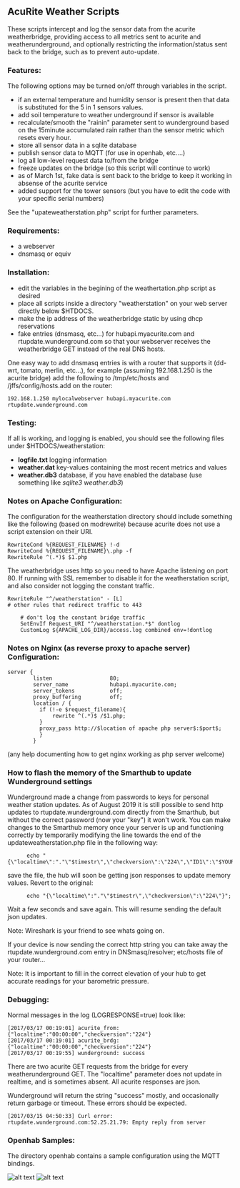 ## AcuRite Weather Scripts
These scripts intercept and log the sensor data from the acurite weatherbridge, providing access to all metrics sent to acurite and weatherunderground, and optionally restricting the information/status sent back to the bridge, such as to prevent auto-update.

### Features:
The following options may be turned on/off through variables in the script.

- if an external temperature and humidity sensor is present then that data is substituted for the 5 in 1 sensors values. 
- add soil temperature to weather underground if sensor is available
- recalculate/smooth the "rainin" parameter sent to wunderground based on the 15minute accumulated rain rather than the sensor metric which resets every hour.
- store all sensor data in a sqlite database
- publish sensor data to MQTT (for use in openhab, etc....)
- log all low-level request data to/from the bridge
- freeze updates on the bridge (so this script will continue to work)
- as of March 1st, fake data is sent back to the bridge to keep it working in absense of the acurite service
- added support for the tower sensors (but you have to edit the code with your specific serial numbers)


See the "upateweatherstation.php" script for further parameters.

### Requirements:

- a webserver
- dnsmasq or equiv 

### Installation:

- edit the variables in the begining of the weathertation.php script as desired
- place all scripts inside a directory "weatherstation" on your web server directly below $HTDOCS. 
- make the ip address of the weatherbridge static by using dhcp reservations
- fake entries (dnsmasq, etc...) for hubapi.myacurite.com and rtupdate.wunderground.com so that your webserver receives the weatherbridge GET instead of the real DNS hosts.

One easy way to add dnsmasq entries is with a router that supports it  (dd-wrt, tomato, merlin, etc...), for example (assuming 192.168.1.250 is the acurite bridge) add the following to /tmp/etc/hosts and /jffs/config/hosts.add on the router:	

	192.168.1.250 mylocalwebserver hubapi.myacurite.com rtupdate.wunderground.com

### Testing:

If all is working, and logging is enabled,  you should see the following files under $HTDOCS/weatherstation:

- **logfile.txt** logging information
- **weather.dat** key-values containing the most recent metrics and values
- **weather.db3** database, if you have enabled the database (use something like *sqlite3 weather.db3*)


### Notes on Apache Configuration:

The configuration for the weatherstation directory should include something like the following (based on modrewrite) because acurite does not use a script extension on their URI. 

	RewriteCond %{REQUEST_FILENAME} !-d
	RewriteCond %{REQUEST_FILENAME}\.php -f
	RewriteRule ^(.*)$ $1.php

The weatherbridge uses http so you need to have Apache listening on port 80. If running with SSL remember to disable it for the weatherstation script, and also consider not logging the constant traffic.

	RewriteRule "^/weatherstation" - [L]
	# other rules that redirect traffic to 443

        # don't log the constant bridge traffic 
        SetEnvIf Request_URI "^/weatherstation.*$" dontlog
        CustomLog ${APACHE_LOG_DIR}/access.log combined env=!dontlog

### Notes on Nginx (as reverse proxy to apache server) Configuration:

```
server {
        listen                  80;
        server_name             hubapi.myacurite.com;
        server_tokens           off;
        proxy_buffering         off;
        location / {
          if (!-e $request_filename){
              rewrite ^(.*)$ /$1.php;
          }
          proxy_pass http://$location of apache php server$:$port$;
          }
        }
```

(any help documenting how to get nginx working as php server welcome)


### How to flash the memory of the Smarthub to update Wunderground settings
  Wunderground made a change from passwords to keys for personal weather station updates.  As of August 2019 it is still possible to send http updates to rtupdate.wunderground.com directly from the Smarthub, but without the correct password (now your "key") it won't work.  You can make changes to the Smarthub memory once your server is up and functioning correctly by temporarily modifying the line towards the end of the updateweatherstation.php file in the following way:

  ```
        echo "{\"localtime\":"."\"$timestr\",\"checkversion\":\"224\",\"ID1\":\"$YOUR_PSW_ID$\",\"PASSWORD1\":\"$YOUR_KEY\",\"sensor1\":\"$8_DIGIT_ID_OF_PWS$\",\"elevation\":\"$ELEVATION_IN_FT$\"}";
  ```

  save the file, the hub will soon be getting json responses to update memory values. Revert to the original:

  ```
        echo "{\"localtime\":"."\"$timestr\",\"checkversion\":\"224\"}";
  ```

Wait a few seconds and save again. This will resume sending the default json updates.

Note: Wireshark is your friend to see whats going on. 

  If your device is now sending the correct http string you can take away the rtupdate.wunderground.com entry in DNSmasq/resolver; etc/hosts file of your router...

Note:  It is important to fill in the correct elevation of your hub to get accurate readings for your barometric pressure.


### Debugging:
Normal messages in the log  (LOGRESPONSE=true) look like:

	[2017/03/17 00:19:01] acurite_from: {"localtime":"00:00:00","checkversion":"224"}
	[2017/03/17 00:19:01] acurite_brdg: {"localtime":"00:00:00","checkversion":"224"}
	[2017/03/17 00:19:55] wunderground: success

There are two acurite GET requests from the bridge for every weatherunderground GET. The "localtime" parameter does not update in realtime, and is sometimes absent. All acurite responses are json.

Wunderground will return the string "success" mostly, and occasionally return garbage or timeout. These errors should be expected.

	[2017/03/15 04:50:33] Curl error: rtupdate.wunderground.com:52.25.21.79: Empty reply from server

### Openhab Samples:
The directory openhab contains a sample configuration using the MQTT bindings.

![alt text](screenshots/image1.jpg)
![alt text](screenshots/image2.jpg)
